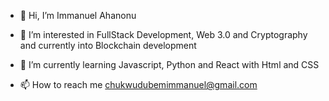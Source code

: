 - 👋 Hi, I’m Immanuel Ahanonu

- 👀 I’m interested in FullStack Development, Web 3.0 and Cryptography and currently into Blockchain development
  
- 🌱 I’m currently learning Javascript, Python and React with Html and CSS
  
- 📫 How to reach me chukwudubemimmanuel@gmail.com

<!---
Nuel97/Nuel97 is a ✨ special ✨ repository because its `README.md` (this file) appears on your GitHub profile.
You can click the Preview link to take a look at your changes.
--->
